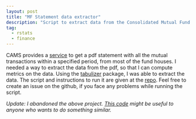 ```yaml
---
layout: post
title: "MF Statement data extractor"
description: "Script to extract data from the Consolidated Mutual Fund statement given by CAMS"
tag:
  - rstats
  - finance
---
```


CAMS provides a [service](https://www.camsonline.com/InvestorServices/COL_ISAccountStatementCKF.aspx) to get a pdf statement with all the mutual transactions within a specified period, from most of the fund houses. I needed a way to extract the data from the pdf, so that I can compute metrics on the data. Using the [tabulizer](https://github.com/ropensci/tabulizer) package, I was able to extract the data. The script and instructions to run it are given at the [repo](https://github.com/sainathadapa/mf-statement-data-extractor). Feel free to create an issue on the github, if you face any problems while running the script.

_Update: I abandoned the above project. [This code](https://github.com/sainathadapa/personalFinanceR/blob/master/R/cams-stmnt-extracter.R) might be useful to anyone who wants to do something similar._
